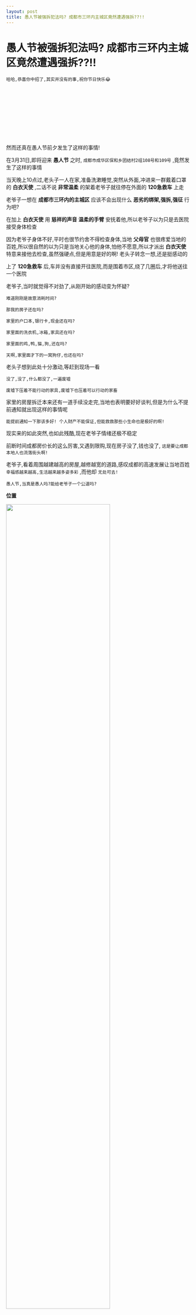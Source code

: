 ```yaml
---
layout: post
title: 愚人节被强拆犯法吗? 成都市三环内主城区竟然遭遇强拆??!!
---
```


# 愚人节被强拆犯法吗? 成都市三环内主城区竟然遭遇强拆??!!

`哈哈,恭喜你中招了,其实并没有的事,祝你节日快乐😂`

 ```                       
                            
                            
                            
                            
                            
                            
                            
                            
 
 
 
 ```								 
 								 
然而还真在愚人节前夕发生了这样的事情!

在3月31日,即将迎来 **愚人节** 之时, `成都市成华区保和乡团结村2组108号和109号` ,竟然发生了这样的事情

当天晚上10点过,老头子一人在家,准备洗漱睡觉,突然从外面,冲进来一群戴着口罩的 **白衣天使** ,二话不说 **非常温柔** 的架着老爷子就往停在外面的 **120急救车** 上走


老爷子一想在 **成都市三环内的主城区** 应该不会出现什么 **恶劣的绑架,强拆,强征** 行为吧?

在加上 **白衣天使** 用 **慈祥的声音**	 **温柔的手臂** 安抚着他,所以老爷子以为只是去医院接受身体检查

因为老爷子身体不好,平时也很节约舍不得检查身体,当地 **父母官** 也很疼爱当地的百姓,所以很自然的以为只是当地关心他的身体,怕他不愿意,所以才派出 **白衣天使** 特意来接他去检查,虽然强硬点,但是用意是好的啊! 老头子转念一想,还是挺感动的

上了 **120急救车** 后,车并没有直接开往医院,而是围着市区,绕了几圈后,才将他送往一个医院

老爷子,当时就觉得不对劲了,从刚开始的感动变为怀疑?

`难道刚刚是故意消耗时间?`

`那我的房子还在吗?`

`家里的户口本,银行卡,现金还在吗?`

`家里面的洗衣机,冰箱,家具还在吗?`

`家里面的鸡,鸭,猫,狗,还在吗?`

`天啊,家里面才下的一窝狗仔,也还在吗?`

老头子想到此处十分激动,等赶到现场一看

`没了,没了,什么都没了,一遍废墟`

`废墟下压着不能行动的家具,废墟下也压着可以行动的家畜`

家里的房屋拆迁本来还有一道手续没走完,当地也表明要好好谈判,但是为什么不提前通知就出现这样的事情呢

`能提前通知一下那该多好! 个人财产不能保证,但能救救那些小生命也是极好的啊!`

现实来的如此突然,也如此残酷,现在老爷子情绪还极不稳定

前断时间成都房价长的这么厉害,又遇到限购,现在房子没了,钱也没了, `这是要让成都本地人也流落街头啊!`

老爷子,看着周围越建越高的房屋,越修越宽的道路,感叹成都的高速发展让当地百姓 `幸福感越来越高,生活越来越多姿多彩` ,而他却 `无处可去!`

`愚人节,当真是愚人吗?能给老爷子一个公道吗?`

**位置**  

<img src="https://github.com/cdtuanjie/cdtuanjie.github.io/raw/master/_posts/1.png" width="75%" height="75%">

**这是强拆之前的图片**  

<img src="https://github.com/cdtuanjie/cdtuanjie.github.io/raw/master/_posts/origin.jpeg" width="80%" height="80%">

**这是强拆之后的图片**  

<img src="https://github.com/cdtuanjie/cdtuanjie.github.io/raw/master/_posts/2.jpeg" width="80%" height="80%">

<img src="https://github.com/cdtuanjie/cdtuanjie.github.io/raw/master/_posts/3.jpeg" width="80%" height="80%">

<img src="https://github.com/cdtuanjie/cdtuanjie.github.io/raw/master/_posts/4.jpeg" width="80%" height="80%">

<img src="https://github.com/cdtuanjie/cdtuanjie.github.io/raw/master/_posts/5.jpeg" width="80%" height="80%">

<img src="https://github.com/cdtuanjie/cdtuanjie.github.io/raw/master/_posts/6.jpeg" width="80%" height="80%">

<img src="https://github.com/cdtuanjie/cdtuanjie.github.io/raw/master/_posts/7.jpeg" width="80%" height="80%">



